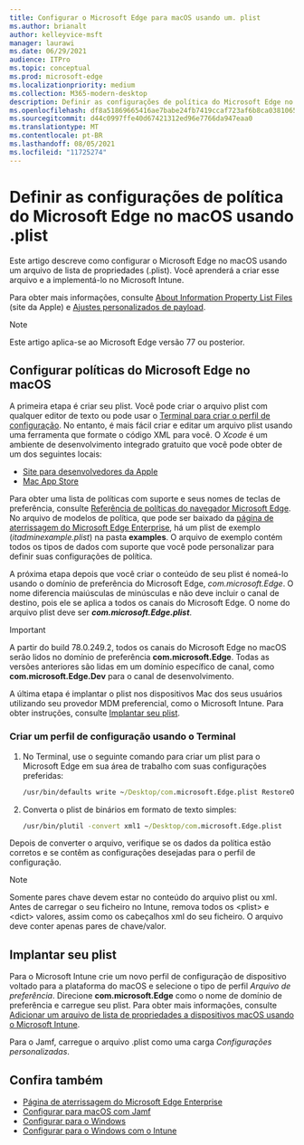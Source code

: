 ```yaml
---
title: Configurar o Microsoft Edge para macOS usando um. plist
ms.author: brianalt
author: kelleyvice-msft
manager: laurawi
ms.date: 06/29/2021
audience: ITPro
ms.topic: conceptual
ms.prod: microsoft-edge
ms.localizationpriority: medium
ms.collection: M365-modern-desktop
description: Definir as configurações de política do Microsoft Edge no macOS usando .plist
ms.openlocfilehash: df8a51869665416ae7babe24fb7419ccaf723af6b8ca0381065d97b3728a4d87
ms.sourcegitcommit: d44c0997ffe40d67421312ed96e7766da947eaa0
ms.translationtype: MT
ms.contentlocale: pt-BR
ms.lasthandoff: 08/05/2021
ms.locfileid: "11725274"
---
```

# <a name="configure-microsoft-edge-policy-settings-for-macos-using-a-plist"></a>Definir as configurações de política do Microsoft Edge no macOS usando .plist

Este artigo descreve como configurar o Microsoft Edge no macOS usando um arquivo de lista de propriedades (.plist). Você aprenderá a criar esse arquivo e a implementá-lo no Microsoft Intune.

Para obter mais informações, consulte [About Information Property List Files](https://developer.apple.com/library/archive/documentation/General/Reference/InfoPlistKeyReference/Articles/AboutInformationPropertyListFiles.html) (site da Apple) e [Ajustes personalizados de payload](https://support.apple.com/guide/mdm/custom-mdm9abbdbe7/1/web/1).

> [!NOTE]
> Este artigo aplica-se ao Microsoft Edge versão 77 ou posterior.

## <a name="configure-microsoft-edge-policies-on-macos"></a>Configurar políticas do Microsoft Edge no macOS

A primeira etapa é criar seu plist. Você pode criar o arquivo plist com qualquer editor de texto ou pode usar o [Terminal para criar o perfil de configuração](#create-a-configuration-profile-using-terminal). No entanto, é mais fácil criar e editar um arquivo plist usando uma ferramenta que formate o código XML para você. O *Xcode* é um ambiente de desenvolvimento integrado gratuito que você pode obter de um dos seguintes locais:

- [Site para desenvolvedores da Apple](https://developer.apple.com/xcode/)
- [Mac App Store](https://apps.apple.com/app/xcode/id497799835?mt=12)

Para obter uma lista de políticas com suporte e seus nomes de teclas de preferência, consulte [Referência de políticas do navegador Microsoft Edge](microsoft-edge-policies.md). No arquivo de modelos de política, que pode ser baixado da [página de aterrissagem do Microsoft Edge Enterprise](https://aka.ms/EdgeEnterprise), há um plist de exemplo (*itadminexample.plist*) na pasta **examples**. O arquivo de exemplo contém todos os tipos de dados com suporte que você pode personalizar para definir suas configurações de política. 

A próxima etapa depois que você criar o conteúdo de seu plist é nomeá-lo usando o domínio de preferência do Microsoft Edge, *com.microsoft.Edge*. O nome diferencia maiúsculas de minúsculas e não deve incluir o canal de destino, pois ele se aplica a todos os canais do Microsoft Edge. O nome do arquivo plist deve ser **_com.microsoft.Edge.plist_**.

> [!IMPORTANT]
> A partir do build 78.0.249.2, todos os canais do Microsoft Edge no macOS serão lidos no domínio de preferência **com.microsoft.Edge**. Todas as versões anteriores são lidas em um domínio específico de canal, como **com.microsoft.Edge.Dev** para o canal de desenvolvimento.

A última etapa é implantar o plist nos dispositivos Mac dos seus usuários utilizando seu provedor MDM preferencial, como o Microsoft Intune. Para obter instruções, consulte [Implantar seu plist](#deploy-your-plist).

### <a name="create-a-configuration-profile-using-terminal"></a>Criar um perfil de configuração usando o Terminal

1. No Terminal, use o seguinte comando para criar um plist para o Microsoft Edge em sua área de trabalho com suas configurações preferidas:

   ```cmd
   /usr/bin/defaults write ~/Desktop/com.microsoft.Edge.plist RestoreOnStartup -int 1
   ```

2. Converta o plist de binários em formato de texto simples:

   ```cmd
   /usr/bin/plutil -convert xml1 ~/Desktop/com.microsoft.Edge.plist
   ```

Depois de converter o arquivo, verifique se os dados da política estão corretos e se contêm as configurações desejadas para o perfil de configuração.

> [!NOTE]
> Somente pares chave devem estar no conteúdo do arquivo plist ou xml. Antes de carregar o seu ficheiro no Intune, remova todos os \<plist> e \<dict> valores, assim como os cabeçalhos xml do seu ficheiro. O arquivo deve conter apenas pares de chave/valor.

## <a name="deploy-your-plist"></a>Implantar seu plist

Para o Microsoft Intune crie um novo perfil de configuração de dispositivo voltado para a plataforma do macOS e selecione o tipo de perfil *Arquivo de preferência*. Direcione **com.microsoft.Edge** como o nome de domínio de preferência e carregue seu plist. Para obter mais informações, consulte [Adicionar um arquivo de lista de propriedades a dispositivos macOS usando o Microsoft Intune](/intune/configuration/preference-file-settings-macos).

Para o Jamf, carregue o arquivo .plist como uma carga *Configurações personalizadas*.

## <a name="see-also"></a>Confira também

- [Página de aterrissagem do Microsoft Edge Enterprise](https://aka.ms/EdgeEnterprise)
- [Configurar para macOS com Jamf](configure-microsoft-edge-on-mac-jamf.md)
- [Configurar para o Windows](configure-microsoft-edge.md)
- [Configurar para o Windows com o Intune](configure-edge-with-intune.md)